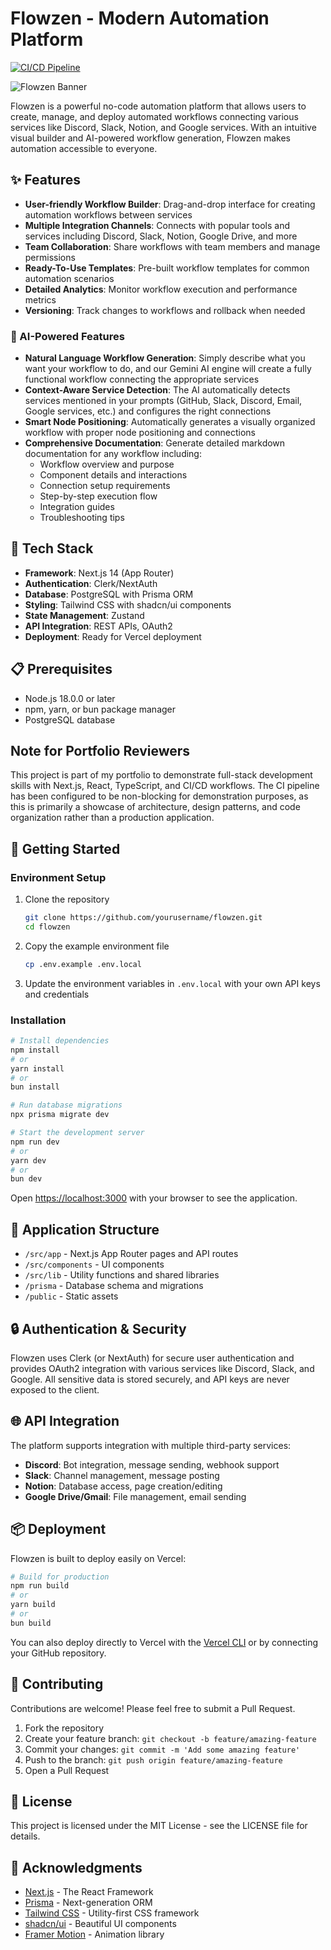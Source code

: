 # Flowzen - Modern Automation Platform

[![CI/CD Pipeline](https://github.com/ChiragMorajkar03/FlowZen-AI-Workflow-Automation-01/actions/workflows/ci.yml/badge.svg)](https://github.com/ChiragMorajkar03/FlowZen-AI-Workflow-Automation-01/actions/workflows/ci.yml)

![Flowzen Banner](https://via.placeholder.com/1200x300?text=Flowzen+Automation+Platform)

Flowzen is a powerful no-code automation platform that allows users to create, manage, and deploy automated workflows connecting various services like Discord, Slack, Notion, and Google services. With an intuitive visual builder and AI-powered workflow generation, Flowzen makes automation accessible to everyone.

## ✨ Features

* **User-friendly Workflow Builder**: Drag-and-drop interface for creating automation workflows between services
* **Multiple Integration Channels**: Connects with popular tools and services including Discord, Slack, Notion, Google Drive, and more
* **Team Collaboration**: Share workflows with team members and manage permissions
* **Ready-To-Use Templates**: Pre-built workflow templates for common automation scenarios
* **Detailed Analytics**: Monitor workflow execution and performance metrics
* **Versioning**: Track changes to workflows and rollback when needed

### 🧠 AI-Powered Features

* **Natural Language Workflow Generation**: Simply describe what you want your workflow to do, and our Gemini AI engine will create a fully functional workflow connecting the appropriate services
* **Context-Aware Service Detection**: The AI automatically detects services mentioned in your prompts (GitHub, Slack, Discord, Email, Google services, etc.) and configures the right connections
* **Smart Node Positioning**: Automatically generates a visually organized workflow with proper node positioning and connections
* **Comprehensive Documentation**: Generate detailed markdown documentation for any workflow including:
  * Workflow overview and purpose
  * Component details and interactions
  * Connection setup requirements
  * Step-by-step execution flow
  * Integration guides
  * Troubleshooting tips

## 🔧 Tech Stack

- **Framework**: Next.js 14 (App Router)
- **Authentication**: Clerk/NextAuth
- **Database**: PostgreSQL with Prisma ORM
- **Styling**: Tailwind CSS with shadcn/ui components
- **State Management**: Zustand
- **API Integration**: REST APIs, OAuth2
- **Deployment**: Ready for Vercel deployment

## 📋 Prerequisites

- Node.js 18.0.0 or later
- npm, yarn, or bun package manager
- PostgreSQL database

## Note for Portfolio Reviewers

This project is part of my portfolio to demonstrate full-stack development skills with Next.js, React, TypeScript, and CI/CD workflows. The CI pipeline has been configured to be non-blocking for demonstration purposes, as this is primarily a showcase of architecture, design patterns, and code organization rather than a production application.

## 🚀 Getting Started

### Environment Setup

1. Clone the repository
   ```bash
   git clone https://github.com/yourusername/flowzen.git
   cd flowzen
   ```

2. Copy the example environment file
   ```bash
   cp .env.example .env.local
   ```

3. Update the environment variables in `.env.local` with your own API keys and credentials

### Installation

```bash
# Install dependencies
npm install
# or
yarn install
# or
bun install

# Run database migrations
npx prisma migrate dev

# Start the development server
npm run dev
# or
yarn dev
# or
bun dev
```

Open [https://localhost:3000](https://localhost:3000) with your browser to see the application.

## 📱 Application Structure

- `/src/app` - Next.js App Router pages and API routes
- `/src/components` - UI components
- `/src/lib` - Utility functions and shared libraries
- `/prisma` - Database schema and migrations
- `/public` - Static assets

## 🔒 Authentication & Security

Flowzen uses Clerk (or NextAuth) for secure user authentication and provides OAuth2 integration with various services like Discord, Slack, and Google. All sensitive data is stored securely, and API keys are never exposed to the client.

## 🌐 API Integration

The platform supports integration with multiple third-party services:

- **Discord**: Bot integration, message sending, webhook support
- **Slack**: Channel management, message posting
- **Notion**: Database access, page creation/editing
- **Google Drive/Gmail**: File management, email sending

## 📦 Deployment

Flowzen is built to deploy easily on Vercel:

```bash
# Build for production
npm run build
# or
yarn build
# or
bun build
```

You can also deploy directly to Vercel with the [Vercel CLI](https://vercel.com/docs/cli) or by connecting your GitHub repository.

## 🤝 Contributing

Contributions are welcome! Please feel free to submit a Pull Request.

1. Fork the repository
2. Create your feature branch: `git checkout -b feature/amazing-feature`
3. Commit your changes: `git commit -m 'Add some amazing feature'`
4. Push to the branch: `git push origin feature/amazing-feature`
5. Open a Pull Request

## 📄 License

This project is licensed under the MIT License - see the LICENSE file for details.

## 🙏 Acknowledgments

- [Next.js](https://nextjs.org/) - The React Framework
- [Prisma](https://www.prisma.io/) - Next-generation ORM
- [Tailwind CSS](https://tailwindcss.com/) - Utility-first CSS framework
- [shadcn/ui](https://ui.shadcn.com/) - Beautiful UI components
- [Framer Motion](https://www.framer.com/motion/) - Animation library
